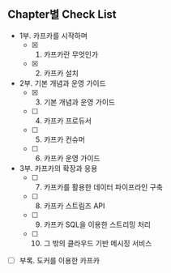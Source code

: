 ## Chapter별 Check List
- 1부. 카프카를 시작하며
   - [x] 1. 카프카란 무엇인가
   - [x] 2. 카프카 설치
- 2부. 기본 개념과 운영 가이드
   - [x] 3. 기본 개념과 운영 가이드
   - [ ] 4. 카프카 프로듀서
   - [ ] 5. 카프카 컨슈머
   - [ ] 6. 카프카 운영 가이드
- 3부. 카프카의 확장과 응용 
   - [ ] 7. 카프카를 활용한 데이터 파이프라인 구축
   - [ ] 8. 카프카 스트림즈 API
   - [ ] 9. 카프카 SQL을 이용한 스트리밍 처리
   - [ ] 10. 그 밖의 클라우드 기반 메시징 서비스
- [ ] 부록. 도커를 이용한 카프카
